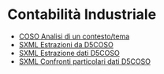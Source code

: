# Contabilità Industriale
- [COSO Analisi di un contesto&#x2f;tema](Sorgenti/MB/DOC_SER/D5COSO_01.md)
- [SXML Estrazioni da D5COSO](Sorgenti/MB/DOC_SER/D5SER_01.md)
- [SXML Estrazione dati D5COSO](Sorgenti/MB/DOC_SER/D5SER_02.md)
- [SXML Confronti particolari dati D5COSO](Sorgenti/MB/DOC_SER/D5SER_03.md)

